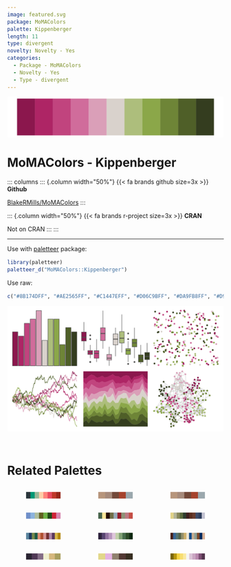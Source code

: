```yaml
---
image: featured.svg
package: MoMAColors
palette: Kippenberger
length: 11
type: divergent
novelty: Novelty - Yes
categories:
  - Package - MoMAColors
  - Novelty - Yes
  - Type - divergent
---
```


![](featured.svg)

# MoMAColors - Kippenberger 

::: columns
::: {.column width="50%"}
{{< fa brands github size=3x >}}
**Github**

[BlakeRMills/MoMAColors](https://github.com/BlakeRMills/MoMAColors)
:::

::: {.column width="50%"}
{{< fa brands r-project size=3x >}}
**CRAN**

Not on CRAN
:::
:::

<hr> 

Use with [paletteer](https://emilhvitfeldt.github.io/paletteer/) package:

```r
library(paletteer)
paletteer_d("MoMAColors::Kippenberger")
```

Use raw:

```r
c("#8B174DFF", "#AE2565FF", "#C1447EFF", "#D06C9BFF", "#DA9FB8FF", "#D9D2CCFF", "#ADBE7CFF", "#8BA749FF", "#6E8537FF", "#4F5F28FF", "#343D1FFF")
``` 

![](examples.png) 

<br>

# Related Palettes

<div class="list" style="display: grid; grid-template-columns: auto auto auto;"> <figure class="figure">
<a href="../../awtools/a_palette/"> <img src="../../awtools/a_palette/featured.svg" style="width: 100%;" class="figure-img"></a>
</figure> <figure class="figure">
<a href="../../ButterflyColors/hamadryas_feronia/"> <img src="../../ButterflyColors/hamadryas_feronia/featured.svg" style="width: 100%;" class="figure-img"></a>
</figure> <figure class="figure">
<a href="../../ButterflyColors/hamadryas_feronia/"> <img src="../../ButterflyColors/hamadryas_feronia/featured.svg" style="width: 100%;" class="figure-img"></a>
</figure> <figure class="figure">
<a href="../../feathers/princess_parrot/"> <img src="../../feathers/princess_parrot/featured.svg" style="width: 100%;" class="figure-img"></a>
</figure> <figure class="figure">
<a href="../../peRReo/shakira/"> <img src="../../peRReo/shakira/featured.svg" style="width: 100%;" class="figure-img"></a>
</figure> <figure class="figure">
<a href="../../impressionist.colors/pres_du_lac/"> <img src="../../impressionist.colors/pres_du_lac/featured.svg" style="width: 100%;" class="figure-img"></a>
</figure> <figure class="figure">
<a href="../../MetBrewer/Redon/"> <img src="../../MetBrewer/Redon/featured.svg" style="width: 100%;" class="figure-img"></a>
</figure> <figure class="figure">
<a href="../../MetBrewer/Cassatt2/"> <img src="../../MetBrewer/Cassatt2/featured.svg" style="width: 100%;" class="figure-img"></a>
</figure> <figure class="figure">
<a href="../../dutchmasters/milkmaid/"> <img src="../../dutchmasters/milkmaid/featured.svg" style="width: 100%;" class="figure-img"></a>
</figure> <figure class="figure">
<a href="../../beyonce/X10/"> <img src="../../beyonce/X10/featured.svg" style="width: 100%;" class="figure-img"></a>
</figure> <figure class="figure">
<a href="../../calecopal/coastaldune2/"> <img src="../../calecopal/coastaldune2/featured.svg" style="width: 100%;" class="figure-img"></a>
</figure> <figure class="figure">
<a href="../../Redmonder/dPBIYlPu/"> <img src="../../Redmonder/dPBIYlPu/featured.svg" style="width: 100%;" class="figure-img"></a>
</figure> 
</div>
